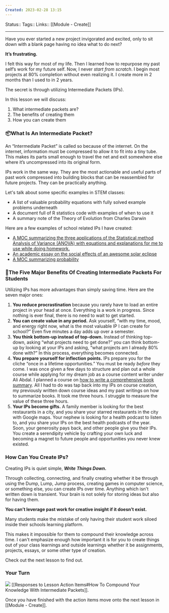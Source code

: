 ```yaml
---
Created: 2023-02-28 13:15
---
```

Status:: 
Tags:: 
Links:: [[Module - Create]]
___

Have you ever started a new project invigorated and excited, only to sit down with a blank page having no idea what to do next?

**It’s frustrating.**

I felt this way for most of my life. Then I learned how to repurpose my past self’s work for my future self. Now, I never _start from scratch_. I begin most projects at 80% completion without even realizing it. I create more in 2 months than I used to in 2 years.

The secret is through utilizing Intermediate Packets (IPs). 

In this lesson we will discuss:
1. What intermediate packets are?
2. The benefits of creating them
3. How you can create them

### 📦What Is An Intermediate Packet?

An “Intermediate Packet” is called so because of the internet. On the internet, information must be compressed to allow it to fit into a tiny tube. This makes its parts small enough to travel the net and exit somewhere else where it’s uncompressed into its original form.

IPs work in the same way. They are the most actionable and useful parts of past work compressed into building blocks that can be reassembled for future projects. They can be practically anything.

Let's talk about some specific examples in STEM classes:
-  A list of valuable probability equations with fully solved example problems underneath
-  A document full of R statistics code with examples of when to use it
-  A summary note of the Theory of Evolution from Charles Darwin

Here are a few examples of school related IPs I have created:
- [A MOC summarizing the three applications of the Statistical method Analysis of Variance (ANOVA) with equations and explanations for me to use while doing homework.](https://publish.obsidian.md/aidanhelfant/Cards/ANOVA)
- [An academic essay on the social effects of an awesome solar eclipse](https://publish.obsidian.md/aidanhelfant/Spaces/College/%E2%9C%92%EF%B8%8FAcademic+Articles/An+Evaluation+of+The+Social+Effects+of+an+Awesome+Solar+Eclipse)
- [A MOC summarizing probability](https://publish.obsidian.md/aidanhelfant/Cards/Probability)

### 💸The Five Major Benefits Of Creating Intermediate Packets For Students

Utilizing IPs has more advantages than simply saving time. Here are the seven major ones:

1.  **You reduce procrastination** because you rarely have to load an entire project in your head at once. Everything is a work in progress. Since nothing is ever final, there is no need to wait to get started. 
2.  **You can create value in any period.** Ask yourself, “with my time, mood, and energy right now, what is the most valuable IP I can create for school?” Even five minutes a day adds up over a semester.
3.  **You think bottom-up instead of top-down.** Instead of thinking top-down, asking “what projects need to get done?” you can think bottom-up by looking at your IPs and asking, “what projects am I already 80% done with?” In this process, everything becomes connected.
4.  **You prepare yourself for inflection points.** IPs prepare you for the cliche “once in a lifetime opportunities.” You must be ready _before_ they come. I was once given a few days to structure and plan out a whole course while applying for my dream job as a course content writer under Ali Abdal. I planned a course on [how to write a comprehensive book summary](https://www.aidanhelfant.com/the-ultimate-guide-to-book-summary-writing/). All I had to do was tap back into my IPs on course creation, my previously written down course ideas and my past writings on how to summarize books. It took me three hours. I struggle to measure the value of these three hours.
5.  **Your IPs become gifts.** A family member is looking for the best restaurants in a city, and you share your starred restaurants in the city with Google maps. Your nephew is looking for a health podcast to listen to, and you share your IPs on the best health podcasts of the year. Soon, your generosity pays back, and other people give you their IPs. You create a serendipity vehicle by crafting your own luck and becoming a magnet to future people and opportunities you never knew existed.

### How Can You Create IPs?
Creating IPs is quiet simple, _**Write Things Down.**_

Through collecting, connecting, and finally creating whether it be through using the Dump, Lump, Jump process, creating games in computer science, or something else, you can create IPs over time. Anything which isn't written down is transient. Your brain is not solely for storing ideas but also for having them. 

**You can’t leverage past work for creative insight if it doesn’t exist.**

Many students make the mistake of only having their student work siloed inside their schools learning platform. 

This makes it impossible for them to compound their knowledge across time. I can't emphasize enough how important it is for you to create things out of your class learnings and outside learnings whether it be assignments, projects, essays, or some other type of creation.

Check out the next lesson to find out.

### Your Turn
![](https://embed.filekitcdn.com/e/ipyk1kAZUAWQreQYS6UoFE/9sJ5rRzrt5h7ykMavk6Nub)
[[Responses to Lesson Action Items#How To Compound Your Knowledge With Intermediate Packets]].

Once you have finished with the action items move onto the next lesson in [[Module - Create]]. 
